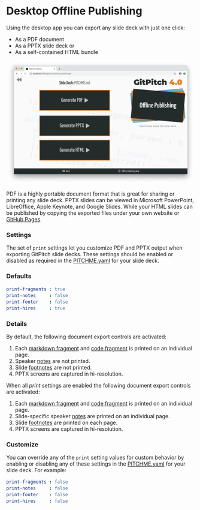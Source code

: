 # Desktop Offline Publishing

Using the desktop app you can export any slide deck with just one click:

- As a PDF document
- As a PPTX slide deck or
- As a self-contained HTML bundle

![Screenshot showing the Desktop Offline Publishing Manager](../_images/gitpitch-desktop-offline-publishing.png)

PDF is a highly portable document format that is great for sharing or printing any slide deck. PPTX slides can be viewed in Microsoft PowerPoint, LibreOffice, Apple Keynote, and Google Slides. While your HTML slides can be published by copying the exported files under your own website or [GitHub Pages](https://pages.github.com/).

### Settings

The set of `print` settings let you customize PDF and PPTX output when exporting GitPitch slide decks.
These settings should be enabled or disabled as required in the [PITCHME.yaml](/conventions/pitchme-yaml.md) for your slide deck.

### Defaults

```yaml
print-fragments : true
print-notes     : false
print-footer    : false
print-hires     : true
```

### Details

By default, the following document export controls are activated:

1. Each [markdown fragment](/grid-layouts/fragments.md) and [code fragment](/code/presenting.md) is printed on an individual page.
1. Speaker [notes](/speaker/notes.md) are not printed.
1. Slide [footnotes](/settings/footnote.md) are not printed.
1. PPTX screens are captured in hi-resolution.

When all *print* settings are enabled the following document export controls are activated:

1. Each [markdown fragment](/grid-layouts/fragments.md) and [code fragment](/code/presenting.md) is printed on an individual page.
1. Slide-specific speaker [notes](/speaker/notes.md) are printed on an individual page.
1. Slide [footnotes](/settings/footnote.md) are printed on each page.
1. PPTX screens are captured in hi-resolution.

### Customize

You can override any of the `print` setting values for custom behavior by enabling or disabling any of these settings in the [PITCHME.yaml](/conventions/pitchme-yaml.md) for your slide deck. For example:

```yaml
print-fragments : false
print-notes     : false
print-footer    : false
print-hires     : false
```

